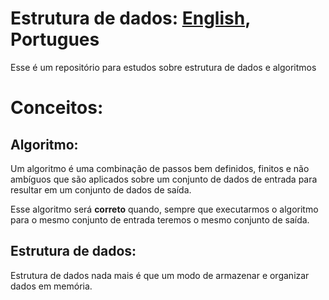 # Estrutura de dados: [English](https://github.com/ViniciusGuardieiroSousa/DataStructure/blob/main/README.md), Portugues
Esse é um repositório para estudos sobre estrutura de dados e algoritmos

# Conceitos:

## Algoritmo:
Um algoritmo é uma combinação de passos bem definidos, finitos e não ambíguos que são aplicados sobre um conjunto de dados de entrada para resultar em um conjunto de dados de saída.

Esse algoritmo será **correto** quando, sempre que executarmos o algoritmo para o mesmo conjunto de entrada teremos o mesmo conjunto de saída.

## Estrutura de dados:
Estrutura de dados nada mais é que um modo de armazenar e organizar dados em memória.

